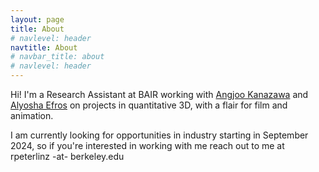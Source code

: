 ```yaml
---
layout: page
title: About
# navlevel: header
navtitle: About
# navbar_title: about
# navlevel: header
---
```


Hi! I'm a Research Assistant at BAIR working with [Angjoo Kanazawa](https://people.eecs.berkeley.edu/~kanazawa/) and [Alyosha Efros](https://people.eecs.berkeley.edu/~efros/) on projects in quantitative 3D, with a flair for film and animation. 

I am currently looking for opportunities in industry starting in September 2024, so if you're interested in working with me reach out to me at rpeterlinz -at- berkeley.edu


